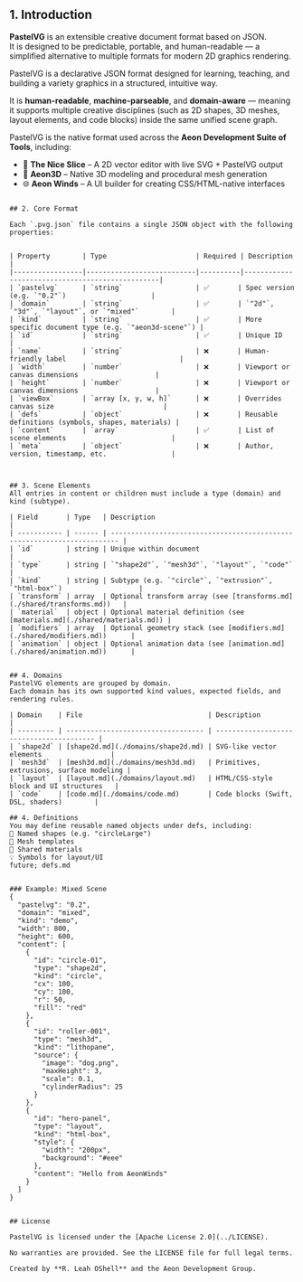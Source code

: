 ## 1. Introduction

**PastelVG** is an extensible creative document format based on JSON.  
It is designed to be predictable, portable, and human-readable — a simplified alternative to multiple formats for modern 2D graphics rendering.

PastelVG is a declarative JSON format designed for learning, teaching, and building a variety graphics in a structured, intuitive way.


It is **human-readable**, **machine-parseable**, and **domain-aware** — meaning it supports multiple creative disciplines
(such as 2D shapes, 3D meshes, layout elements, and code blocks) inside the same unified scene graph.

PastelVG is the native format used across the **Aeon Development Suite of Tools**, including:

- 🎨 **The Nice Slice** – A 2D vector editor with live SVG + PastelVG output
- 🧱 **Aeon3D** – Native 3D modeling and procedural mesh generation
- 🌐 **Aeon Winds** – A UI builder for creating CSS/HTML-native interfaces

```

## 2. Core Format

Each `.pvg.json` file contains a single JSON object with the following properties:


| Property        | Type                      | Required | Description                                     |
|-----------------|---------------------------|----------|-------------------------------------------------|
| `pastelvg`      | `string`                  | ✅       | Spec version (e.g. `"0.2"`)                     |
| `domain`        | `string`                  | ✅       | `"2d"`, `"3d"`, `"layout"`, or `"mixed"`        |
| `kind`          | `string`                  | ✅       | More specific document type (e.g. `"aeon3d-scene"`) |
| `id`            | `string`                  | ✅       | Unique ID                                       |
| `name`          | `string`                  | ❌       | Human-friendly label                            |
| `width`         | `number`                  | ❌       | Viewport or canvas dimensions                   |
| `height`        | `number`                  | ❌       | Viewport or canvas dimensions                   |
| `viewBox`       | `array [x, y, w, h]`      | ❌       | Overrides canvas size                           |
| `defs`          | `object`                  | ❌       | Reusable definitions (symbols, shapes, materials) |
| `content`       | `array`                   | ✅       | List of scene elements                          |
| `meta`          | `object`                  | ❌       | Author, version, timestamp, etc.                |



## 3. Scene Elements
All entries in content or children must include a type (domain) and kind (subtype).

| Field       | Type   | Description                                                              |
| ----------- | ------ | ------------------------------------------------------------------------ |
| `id`        | string | Unique within document                                                   |
| `type`      | string | `"shape2d"`, `"mesh3d"`, `"layout"`, `"code"`                            |
| `kind`      | string | Subtype (e.g. `"circle"`, `"extrusion"`, `"html-box"`)                   |
| `transform` | array  | Optional transform array (see [transforms.md](./shared/transforms.md))   |
| `material`  | object | Optional material definition (see [materials.md](./shared/materials.md)) |
| `modifiers` | array  | Optional geometry stack (see [modifiers.md](./shared/modifiers.md))      |
| `animation` | object | Optional animation data (see [animation.md](./shared/animation.md))      |


## 4. Domains
PastelVG elements are grouped by domain.
Each domain has its own supported kind values, expected fields, and rendering rules.

| Domain    | File                               | Description                              |
| --------- | ---------------------------------- | ---------------------------------------- |
| `shape2d` | [shape2d.md](./domains/shape2d.md) | SVG-like vector elements                 |
| `mesh3d`  | [mesh3d.md](./domains/mesh3d.md)   | Primitives, extrusions, surface modeling |
| `layout`  | [layout.md](./domains/layout.md)   | HTML/CSS-style block and UI structures   |
| `code`    | [code.md](./domains/code.md)       | Code blocks (Swift, DSL, shaders)        |

## 4. Definitions
You may define reusable named objects under defs, including:
🔧 Named shapes (e.g. "circleLarge")
🧱 Mesh templates
🎨 Shared materials
💡 Symbols for layout/UI
future; defs.md


### Example: Mixed Scene
{
  "pastelvg": "0.2",
  "domain": "mixed",
  "kind": "demo",
  "width": 800,
  "height": 600,
  "content": [
    {
      "id": "circle-01",
      "type": "shape2d",
      "kind": "circle",
      "cx": 100,
      "cy": 100,
      "r": 50,
      "fill": "red"
    },
    {
      "id": "roller-001",
      "type": "mesh3d",
      "kind": "lithopane",
      "source": {
        "image": "dog.png",
        "maxHeight": 3,
        "scale": 0.1,
        "cylinderRadius": 25
      }
    },
    {
      "id": "hero-panel",
      "type": "layout",
      "kind": "html-box",
      "style": {
        "width": "200px",
        "background": "#eee"
      },
      "content": "Hello from AeonWinds"
    }
  ]
}


## License

PastelVG is licensed under the [Apache License 2.0](../LICENSE).

No warranties are provided. See the LICENSE file for full legal terms.

Created by **R. Leah OShell** and the Aeon Development Group.

